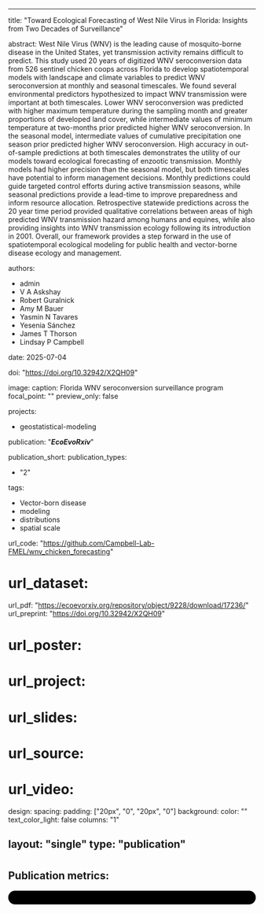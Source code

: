
---
title: "Toward Ecological Forecasting of West Nile Virus in Florida: Insights from Two Decades of Surveillance"

abstract: West Nile Virus (WNV) is the leading cause of mosquito-borne disease in the United States, yet transmission activity remains difficult to predict. This study used 20 years of digitized WNV seroconversion data from 526 sentinel chicken coops across Florida to develop spatiotemporal models with landscape and climate variables to predict WNV seroconversion at monthly and seasonal timescales. We found several environmental predictors hypothesized to impact WNV transmission were important at both timescales. Lower WNV seroconversion was predicted with higher maximum temperature during the sampling month and greater proportions of developed land cover, while intermediate values of minimum temperature at two-months prior predicted higher WNV seroconversion. In the seasonal model, intermediate values of cumulative precipitation one season prior predicted higher WNV seroconversion. High accuracy in out-of-sample predictions at both timescales demonstrates the utility of our models toward ecological forecasting of enzootic transmission. Monthly models had higher precision than the seasonal model, but both timescales have potential to inform management decisions. Monthly predictions could guide targeted control efforts during active transmission seasons, while seasonal predictions provide a lead-time to improve preparedness and inform resource allocation. Retrospective statewide predictions across the 20 year time period provided qualitative correlations between areas of high predicted WNV transmission hazard among humans and equines, while also providing insights into WNV transmission ecology following its introduction in 2001. Overall, our framework provides a step forward in the use of spatiotemporal ecological modeling for public health and vector-borne disease ecology and management.

authors:
- admin
- V A Askshay
- Robert Guralnick
- Amy M Bauer
- Yasmin N Tavares
- Yesenia Sánchez
- James T Thorson
- Lindsay P Campbell

date: 2025-07-04

doi: "https://doi.org/10.32942/X2QH09"

image:
  caption: Florida WNV seroconversion surveillance program
  focal_point: ""
  preview_only: false

projects:
- geostatistical-modeling

publication: "***EcoEvoRxiv***"

publication_short:
publication_types:
- "2"

tags:
- Vector-born disease
- modeling
- distributions
- spatial scale

url_code: "https://github.com/Campbell-Lab-FMEL/wnv_chicken_forecasting"
# url_dataset: 
url_pdf: "https://ecoevorxiv.org/repository/object/9228/download/17236/"
url_preprint: "https://doi.org/10.32942/X2QH09"
# url_poster:
# url_project:
# url_slides:
# url_source:
# url_video:

design:
  spacing:
    padding: ["20px", "0", "20px", "0"]
  background:
    color: ""
    text_color_light: false
  columns: "1"

layout: "single"
type: "publication"
---
#
#
## Publication metrics:
<html>
  <style>
    section {
        background: black;
        color: white;
        border-radius: 1em;
        padding: 1em;
        left: 50% }
    #inner {
        display: inline-block;
        display: flex;
        align-items: center;
        justify-content: center }
  </style>
  <section>
    <div id="inner">
      <script type='text/javascript' src='https://d1bxh8uas1mnw7.cloudfront.net/assets/embed.js'></script>
        <span style="float:left"; 
          class="__dimensions_badge_embed__" 
          data-doi="10.32942/X2QH09" 
          data-hide-zero-citations="true" 
          data-legend="always">
        </span>
      <script async src="https://badge.dimensions.ai/badge.js" charset="utf-8"></script>
        <div  style="float:right"; 
          data-link-target="_blank" 
          data-badge-details="right" 
          data-badge-type="medium-donut"
          data-doi="10.32942/X2QH09"   
          data-condensed="true" 
          data-hide-no-mentions="true" 
          class="altmetric-embed">
        </div>
  </section>
